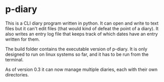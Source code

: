 # p-diary
This is a CLI diary program written in python. It can open and write to text files but it can't edit files (that would kind of defeat the point of a diary). It also writes an entry log file that keeps track of which dates have an entry written for them.

The build folder contains the executable version of p-diary. It is only designed to run on linux systems so far, and it has to be run from the terminal.

As of version 0.3 it can now manage multiple diaries, each with their own directories.
